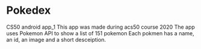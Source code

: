 # Pokedex
CS50 android app_1
This app was made during acs50 course 2020
The app uses Pokemon API to show a list of 151 pokemon
Each pokmen has a name, an id, an image and a short desceiption.
